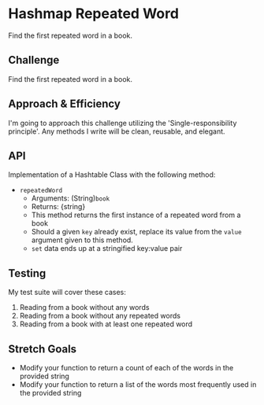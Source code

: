 # Hashmap Repeated Word

Find the first repeated word in a book.

## Challenge

Find the first repeated word in a book.

## Approach & Efficiency

I'm going to approach this challenge utilizing the 'Single-responsibility principle'. Any methods I write will be clean, reusable, and elegant.

## API

Implementation of a Hashtable Class with the following method:

- `repeatedWord`
  - Arguments: (String)`book`
  - Returns: {string}
  - This method returns the first instance of a repeated word from a book
  - Should a given `key` already exist, replace its value from the `value` argument given to this method.
  - `set` data ends up at a stringified key:value pair

## Testing

My test suite will cover these cases:

1. Reading from a book without any words
2. Reading from a book without any repeated words
3. Reading from a book with at least one repeated word

## Stretch Goals

- Modify your function to return a count of each of the words in the provided string
- Modify your function to return a list of the words most frequently used in the provided string
